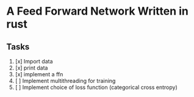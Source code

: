 # A Feed Forward Network Written in rust

## Tasks


1. [x] Import data
2. [x] print data
3. [x] implement a ffn
4. [ ] Implement multithreading for training
5. [ ] Implement choice of loss function (categorical cross entropy)
